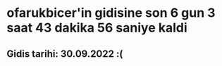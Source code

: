 # ofarukbicer'in gidisine son 6 gun 3 saat 43 dakika 56 saniye kaldi

## Gidis tarihi: 30.09.2022 :(